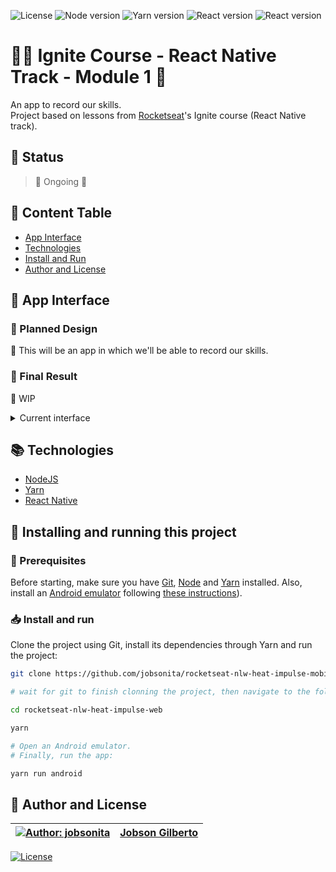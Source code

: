 ![License](https://img.shields.io/github/license/jobsonita/rocketseat-ignite-rnative-module1?color=blue)
![Node version](https://img.shields.io/badge/node-v14.18.0-brightgreen)
![Yarn version](https://img.shields.io/badge/yarn-v1.22.15-brightgreen)
![React version](https://img.shields.io/badge/react-^17.0.2-blue)
![React version](https://img.shields.io/badge/react--native-0.66.2-blue)

# :rocket::seat: Ignite Course - React Native Track - Module 1 :iphone:

An app to record our skills.  
Project based on lessons from [Rocketseat](https://www.rocketseat.com.br/)'s Ignite course (React Native track).

## :hammer: Status

> :construction: Ongoing :wrench:

## :bookmark: Content Table
<!--ts-->
  * [App Interface](#newspaper-app-interface)
  * [Technologies](#books-technologies)
  * [Install and Run](#calling-installing-and-running-this-project)
  * [Author and License](#memo-author-and-license)
<!--te-->

## :newspaper: App Interface
### :iphone: Planned Design

:construction: This will be an app in which we'll be able to record our skills.

### :tada: Final Result

:construction: WIP

<details>
  <summary>Current interface</summary>
  <p align="center">
    <img alt="Current interface of the app" title="Current interface of the app" width="300" src="https://i.imgur.com/y3PVBwI.png">
  </p>
</details>

## :books: Technologies

- [NodeJS](https://nodejs.org/en/)
- [Yarn](https://yarnpkg.com/)
- [React Native](https://reactnative.dev/)

## :calling: Installing and running this project

### :wrench: Prerequisites

Before starting, make sure you have [Git](https://git-scm.com/), [Node](https://nodejs.org/en/) and [Yarn](https://yarnpkg.com/) installed. Also, install an [Android emulator](https://developer.android.com/studio/) following [these instructions](https://react-native.rocketseat.dev/android/emulador/)).

### :inbox_tray: Install and run

Clone the project using Git, install its dependencies through Yarn and run the project:

```bash
git clone https://github.com/jobsonita/rocketseat-nlw-heat-impulse-mobile.git

# wait for git to finish clonning the project, then navigate to the folder and install the dependencies:

cd rocketseat-nlw-heat-impulse-web

yarn

# Open an Android emulator.
# Finally, run the app:

yarn run android
```

## :memo: Author and License

[![Author: jobsonita](https://avatars.githubusercontent.com/u/1463583?s=48&v=4)](https://github.com/jobsonita/jobsonita) | [Jobson Gilberto](https://github.com/jobsonita/jobsonita)
-|-

[![License](https://img.shields.io/github/license/jobsonita/rocketseat-nlw-heat-impulse-mobile)](LICENSE)
